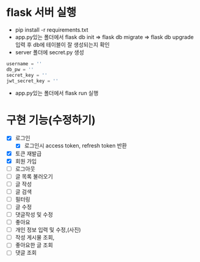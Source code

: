 # flask 서버 실행
- pip install -r requirements.txt
- app.py있는 폴더에서 flask db init => flask db migrate => flask db upgrade 입력 후 db에 테이블이 잘 생성되는지 확인
- server 폴더에 secret.py 생성
```python
username = ''
db_pw = ''
secret_key = ''
jwt_secret_key = ''
```
- app.py있는 폴더에서 flask run 실행

# 구현 기능(수정하기)
- [x] 로그인
  - [x] 로그인시 access token, refresh token 반환
- [x] 토큰 재발급
- [x] 회원 가입
- [ ] 로그아웃 
- [ ] 글 목록 불러오기
- [ ] 글 작성
- [ ] 글 검색
- [ ] 필터링
- [ ] 글 수정
- [ ] 댓글작성 및 수정
- [ ] 좋아요
- [ ] 개인 정보 입력 및 수정,(사진) 
- [ ] 작성 게시물 조회, 
- [ ] 좋아요한 글 조회
- [ ] 댓글 조회
